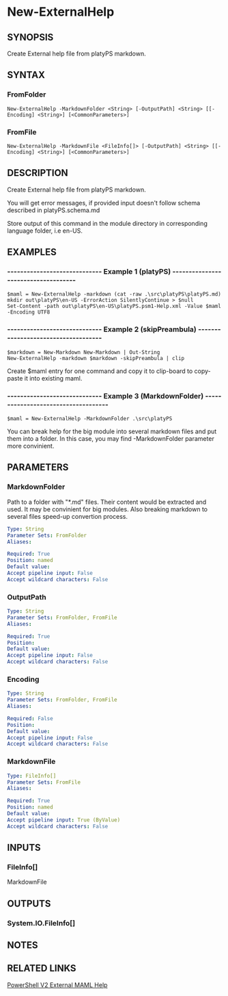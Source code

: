 ﻿---
external help file: platyPS.psm1-help.xml
schema: 2.0.0
---

# New-ExternalHelp
## SYNOPSIS
Create External help file from platyPS markdown.

## SYNTAX

### FromFolder
```
New-ExternalHelp -MarkdownFolder <String> [-OutputPath] <String> [[-Encoding] <String>] [<CommonParameters>]
```

### FromFile
```
New-ExternalHelp -MarkdownFile <FileInfo[]> [-OutputPath] <String> [[-Encoding] <String>] [<CommonParameters>]
```

## DESCRIPTION
Create External help file from platyPS markdown.

You will get error messages, if provided input doesn't follow schema described in platyPS.schema.md

Store output of this command in the module directory in corresponding language folder, i.e en-US.

## EXAMPLES

### ----------------------------- Example 1 (platyPS) ------------------------------------
```
$maml = New-ExternalHelp -markdown (cat -raw .\src\platyPS\platyPS.md)
mkdir out\platyPS\en-US -ErrorAction SilentlyContinue > $null
Set-Content -path out\platyPS\en-US\platyPS.psm1-Help.xml -Value $maml -Encoding UTF8
```

### ----------------------------- Example 2 (skipPreambula) ------------------------------------
```
$markdown = New-Markdown New-Markdown | Out-String
New-ExternalHelp -markdown $markdown -skipPreambula | clip
```

Create $maml entry for one command and copy it to clip-board to copy-paste it into existing maml.

### ----------------------------- Example 3 (MarkdownFolder) ------------------------------------
```
$maml = New-ExternalHelp -MarkdownFolder .\src\platyPS
```

You can break help for the big module into several markdown files and put them into a folder. In this case, you may find -MarkdownFolder parameter more convinient.

## PARAMETERS

### MarkdownFolder
Path to a folder with "*.md" files. Their content would be extracted and used. It may be convinient for big modules. Also breaking markdown to several files speed-up convertion process.

```yaml
Type: String
Parameter Sets: FromFolder
Aliases: 

Required: True
Position: named
Default value: 
Accept pipeline input: False
Accept wildcard characters: False
```

### OutputPath
```yaml
Type: String
Parameter Sets: FromFolder, FromFile
Aliases: 

Required: True
Position: 
Default value: 
Accept pipeline input: False
Accept wildcard characters: False
```

### Encoding
```yaml
Type: String
Parameter Sets: FromFolder, FromFile
Aliases: 

Required: False
Position: 
Default value: 
Accept pipeline input: False
Accept wildcard characters: False
```

### MarkdownFile
```yaml
Type: FileInfo[]
Parameter Sets: FromFile
Aliases: 

Required: True
Position: named
Default value: 
Accept pipeline input: True (ByValue)
Accept wildcard characters: False
```

## INPUTS

### FileInfo[]
MarkdownFile

## OUTPUTS

### System.IO.FileInfo[]
## NOTES

## RELATED LINKS

[PowerShell V2 External MAML Help](https://blogs.msdn.microsoft.com/powershell/2008/12/24/powershell-v2-external-maml-help/)


